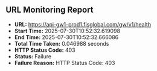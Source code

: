 ## URL Monitoring Report

- **URL:** https://api-gw1-prod1.fisglobal.com/gw/v1/health
- **Start Time:** 2025-07-30T10:52:32.619098
- **End Time:** 2025-07-30T10:52:32.666086
- **Total Time Taken:** 0.046988 seconds
- **HTTP Status Code:** 403
- **Status:** Failure
- **Failure Reason:** HTTP Status Code: 403
